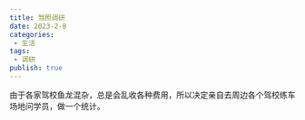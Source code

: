 ```yaml
---
title: 驾照调研
date: 2023-2-8
categories:
 - 生活
tags:
 - 调研
publish: true
---
```

由于各家驾校鱼龙混杂，总是会乱收各种费用，所以决定亲自去周边各个驾校练车场地问学员，做一个统计。